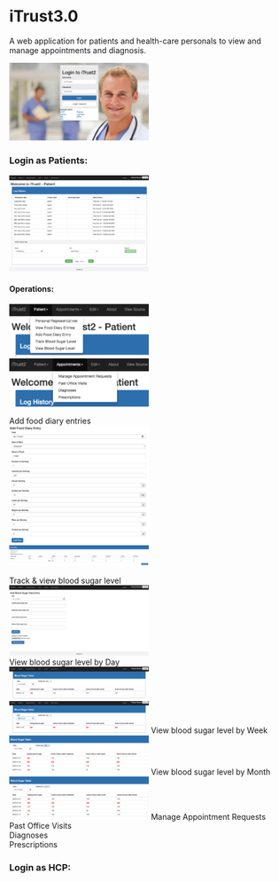# iTrust3.0
A web application for patients and health-care personals to view and manage appointments and diagnosis.

<img src="https://github.com/zmei1997/Java-web/blob/master/iTrust2%20Screenshot/1.png" height="50%" width="50%"> <br>

### Login as Patients:
<img src="https://github.com/zmei1997/Java-web/blob/master/iTrust2%20Screenshot/2.png" height="50%" width="50%"> <br>
#### Operations: 
<img src="https://github.com/zmei1997/Java-web/blob/master/iTrust2%20Screenshot/3.png" height="50%" width="50%">
<img src="https://github.com/zmei1997/Java-web/blob/master/iTrust2%20Screenshot/4.png" height="50%" width="50%"> <br>

Add food diary entries<br>
<img src="https://github.com/zmei1997/Java-web/blob/master/iTrust2%20Screenshot/12.png" height="50%" width="50%">
<img src="https://github.com/zmei1997/Java-web/blob/master/iTrust2%20Screenshot/13.png" height="50%" width="50%">

Track & view blood sugar level <br>
<img src="https://github.com/zmei1997/Java-web/blob/master/iTrust2%20Screenshot/5.png" height="50%" width="50%"> <br>
View blood sugar level by Day<br>
<img src="https://github.com/zmei1997/Java-web/blob/master/iTrust2%20Screenshot/6.png" height="50%" width="50%">
<img src="https://github.com/zmei1997/Java-web/blob/master/iTrust2%20Screenshot/7.png" height="50%" width="50%">
View blood sugar level by Week<br>
<img src="https://github.com/zmei1997/Java-web/blob/master/iTrust2%20Screenshot/10.png" height="50%" width="50%">
View blood sugar level by Month<br>
<img src="https://github.com/zmei1997/Java-web/blob/master/iTrust2%20Screenshot/11.png" height="50%" width="50%">
Manage Appointment Requests<br>
Past Office Visits<br>
Diagnoses<br>
Prescriptions<br>

### Login as HCP:
